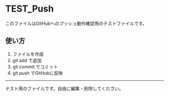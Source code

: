 # TEST_Push

このファイルはGitHubへのプッシュ動作確認用のテストファイルです。

## 使い方
1. ファイルを作成
2. git add で追加
3. git commit でコミット
4. git push でGitHubに反映

---

テスト用のファイルです。自由に編集・削除してください。 